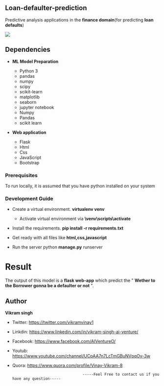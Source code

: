 ## Loan-defaulter-prediction
Predictive analysis applications in the __finance domain__(for predicting __loan defaults__)

![](https://daxg39y63pxwu.cloudfront.net/hackerday_banner/hq/loan-default-risk-prediction-machine-learning-project.jpg)

## Dependencies 

- __ML Model Preparation__
  * Python 3
  * pandas
  * numpy
  * scipy
  * scikit-learn
  * matplotlib
  * seaborn
  * jupyter notebook
  * Numpy 
  * Pandas
  * scikit learn
  
- __Web application__
  * Flask 
  * Html
  * Css
  * JavaScript
  * Bootstrap


### Prerequisites
To run locally, it is assumed that you have python installed on your system
### Development Guide
- Create a virtual environment. __virtualenv venv__
  - Activate virtual environment via __\venv\scripts\activate__
- Install the requirements. __pip install -r requirements.txt__
- Get ready with all files like __html,css,javascript__ 

- Run the server python __manage.py__ runserver

# Result
The output of this model is a __flask web-app__ which predict the  " __Wether to the Borrower gonna be a defaulter or not__ ".


## Author
<b>Vikram singh</b>

- Twitter: https://twitter.com/vikramvinay1
- Linkdin: https://www.linkedin.com/in/vikram-singh-ai-venture/
- Facebook: https://www.facebook.com/AIVentureO/
- Youtub: https://www.youtube.com/channel/UCpAA7n7LcTmGBuNVpqOv-3w
- Quora: https://www.quora.com/profile/Vinay-Vikram-8


                                      -----Feel Free to contact us if you have any question-----
